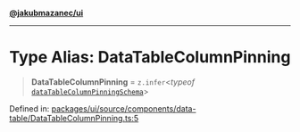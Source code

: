 [**@jakubmazanec/ui**](../README.md)

---

# Type Alias: DataTableColumnPinning

> **DataTableColumnPinning** = `z.infer`\<_typeof_
> [`dataTableColumnPinningSchema`](../variables/dataTableColumnPinningSchema.md)\>

Defined in:
[packages/ui/source/components/data-table/DataTableColumnPinning.ts:5](https://github.com/jakubmazanec/tools/blob/a9ba87d349a220bbed24d161794f90a6ba6009e5/packages/ui/source/components/data-table/DataTableColumnPinning.ts#L5)

